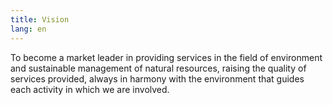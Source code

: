 ```yaml
---
title: Vision
lang: en
---
```


To become a market leader in providing services in the field of environment and sustainable management of natural resources, raising the quality of services provided, always in harmony with the environment that guides each activity in which we are involved.